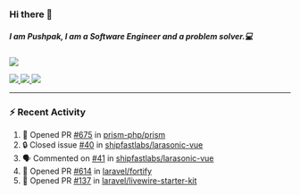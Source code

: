 ### Hi there 👋

##### I am Pushpak, I am a Software Engineer and a problem solver.💻

<a href='https://twitter.com/pushpak1300'><a href="https://pushpak1300.me/" target="_blank">
  <img src="https://img.shields.io/badge/website-%23E34F26.svg?&style=for-the-badge" />
</a> 
 
 <a href="https://twitter.com/pushpak1300" target="_blank">
  <img src="https://img.shields.io/badge/twitter-%231DA1F2.svg?&style=for-the-badge&logo=twitter&logoColor=white" />
</a> 

<a href="https://www.linkedin.com/in/pushpak-c-286b17b1/" target="_blank">
  <img src="https://img.shields.io/badge/linkedin-%230077B5.svg?&style=for-the-badge&logo=linkedin&logoColor=white" />
</a> 

<a href="https://dev.to/pushpak1300/" target="_blank">
  <img src="http://img.shields.io/badge/dev.to-gray?style=for-the-badge&logo=dev.to&?logoColor=white?logoWidth=100?label=" />
</a> 


</p>

---

### ⚡ Recent Activity

<!--START_SECTION:activity-->
1. 💪 Opened PR [#675](undefined) in [prism-php/prism](https://github.com/prism-php/prism)
2. 🔒 Closed issue [#40](https://github.com/shipfastlabs/larasonic-vue/issues/40) in [shipfastlabs/larasonic-vue](https://github.com/shipfastlabs/larasonic-vue)
3. 🗣 Commented on [#41](https://github.com/shipfastlabs/larasonic-vue/pull/41#issuecomment-3418697123) in [shipfastlabs/larasonic-vue](https://github.com/shipfastlabs/larasonic-vue)
4. 💪 Opened PR [#614](undefined) in [laravel/fortify](https://github.com/laravel/fortify)
5. 💪 Opened PR [#137](undefined) in [laravel/livewire-starter-kit](https://github.com/laravel/livewire-starter-kit)
<!--END_SECTION:activity-->
